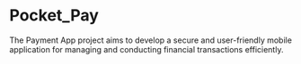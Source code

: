 # Pocket_Pay

The Payment App project aims to develop a secure and user-friendly mobile application for managing and conducting financial transactions efficiently.
